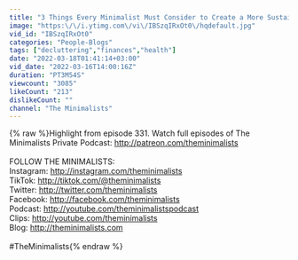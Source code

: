 ```yaml
---
title: "3 Things Every Minimalist Must Consider to Create a More Sustainable Life"
image: "https:\/\/i.ytimg.com\/vi\/IBSzqIRxOt0\/hqdefault.jpg"
vid_id: "IBSzqIRxOt0"
categories: "People-Blogs"
tags: ["decluttering","finances","health"]
date: "2022-03-18T01:41:14+03:00"
vid_date: "2022-03-16T14:00:16Z"
duration: "PT3M54S"
viewcount: "3085"
likeCount: "213"
dislikeCount: ""
channel: "The Minimalists"
---
```

{% raw %}Highlight from episode 331. Watch full episodes of The Minimalists Private Podcast: <a rel="nofollow" target="blank" href="http://patreon.com/theminimalists">http://patreon.com/theminimalists</a><br /><br />FOLLOW THE MINIMALISTS:<br />Instagram: <a rel="nofollow" target="blank" href="http://instagram.com/theminimalists">http://instagram.com/theminimalists</a><br />TikTok: <a rel="nofollow" target="blank" href="http://tiktok.com/@theminimalists">http://tiktok.com/@theminimalists</a><br />Twitter: <a rel="nofollow" target="blank" href="http://twitter.com/theminimalists">http://twitter.com/theminimalists</a><br />Facebook: <a rel="nofollow" target="blank" href="http://facebook.com/theminimalists">http://facebook.com/theminimalists</a><br />Podcast: <a rel="nofollow" target="blank" href="http://youtube.com/theminimalistspodcast">http://youtube.com/theminimalistspodcast</a><br />Clips: <a rel="nofollow" target="blank" href="http://youtube.com/theminimalists">http://youtube.com/theminimalists</a><br />Blog: <a rel="nofollow" target="blank" href="http://theminimalists.com">http://theminimalists.com</a><br /><br />#TheMinimalists{% endraw %}
